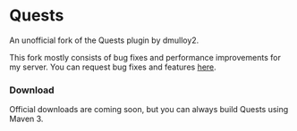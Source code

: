 # Quests
An unofficial fork of the Quests plugin by dmulloy2.

This fork mostly consists of bug fixes and performance improvements for my server. You can request bug fixes and features [here](https://github.com/dmulloy2/Quests/issues).

### Download
Official downloads are coming soon, but you can always build Quests using Maven 3.